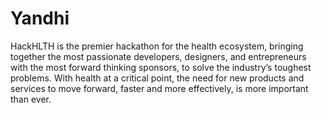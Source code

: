# Yandhi

HackHLTH is the premier hackathon for the health ecosystem, bringing together the most passionate developers, designers, and entrepreneurs with the most forward thinking sponsors, to solve the industry’s toughest problems. With health at a critical point, the need for new products and services to move forward, faster and more effectively, is more important than ever.
